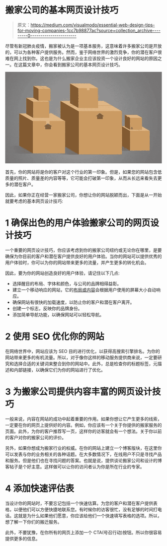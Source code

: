 # 搬家公司的基本网页设计技巧

> 原文：<https://medium.com/visualmodo/essential-web-design-tips-for-moving-companies-1cc7b98877ac?source=collection_archive---------0----------------------->

尽管有新冠肺炎疫情，搬家被认为是一项基本服务，这意味着许多搬家公司是开放的，可以为各种客户提供服务。然而，鉴于网络世界的激烈竞争，你的潜在客户很难在网上找到你。这也是为什么搬家企业主应该投资一个设计良好的网站的原因之一。在这篇文章中，你会看到搬家公司的基本网页设计技巧。

![](img/f5a031c1989ef1421a629676b7266cd3.png)

首先，你的网站将是你的客户对这个行业的第一印象。但是，如果您的网站包含低质量的照片、质量差的内容等等，它可能会打破第一印象，从而从长远来看失去更多的潜在客户。

因此，如果你正在经营一家搬家公司，你想让你的网站脱颖而出，下面是从一开始就要考虑的基本网页设计技巧:

# 1 确保出色的用户体验搬家公司的网页设计技巧

一个重要的网页设计技巧，你应该考虑到你的搬家公司纽约或无论你在哪里，是要确保为你目前的客户和潜在客户提供良好的用户体验。当你的网站可以提供优秀的用户体验时，你可以为你的网站带来更多的流量，并产生更多的转化机会。

因此，要为你的网站创造良好的用户体验，请记住以下几点:

*   选择醒目的布局、字体和颜色，与公司的品牌相得益彰。
*   建立一个移动响应的网站，它的[布局或内容](https://visualmodo.com/move-wordpress-site-local-computer/)会根据用户使用的屏幕大小自动响应。
*   确保网站有很快的加载速度，以防止你的客户和潜在客户离开。
*   创建一个标志，反映你的品牌身份。
*   添加简单导航功能，以确保网站可以轻松导航。

# 2 使用 SEO 优化你的网站

在网络世界中，网站应该为 SEO 目的进行优化，以获得高搜索引擎排名。为你的网站带来更多的有机流量。所以，对于像你这样的移动服务提供商来说，一定要研究和选择合适的关键词来整合到你的网站中。此外，总是检查你的标题标签，元描述和内部链接，以确保它们为你的网站进行了优化。

# 3 为搬家公司提供内容丰富的网页设计技巧

一般来说，内容在网站的成功中起着重要的作用。如果你想让它产生更多的线索，一定要在你的网页上提供好的内容。例如，你应该有一个关于你提供的搬家服务的页面。此外，为你的客户推荐写一页，这样你的访客就会有一个想法。关于你以前的客户对你的搬家公司的评价。

另外，如果你想成为搬家行业的权威。在你的网站上建立一个博客版块，在这里你可以发表与你的业务相关的各种话题。在大多数情况下，在线用户不只是寻找产品和服务。但是他们也在寻找问题的答案。也就是说，提供谈论搬家公司和设计的博客帖子是个好主意。这样做可以让你的访问者认为你是所在行业的专家。

# 4 添加快速评估表

当设计你的网站时，不要忘记包括一个快速估算。为您的客户和潜在客户提供表格，以便他们可以方便快捷地联系您。有时候你的访客很忙，没有足够的时间打电话。这就是为什么如果他们愿意，你应该给他们一个快速填写表格的选项。所以，想了解一下你们的搬迁服务。

此外，不要犹豫，在你所有的网页上添加一个 CTA(号召行动)按钮。所以你很容易提供更多的信息。
